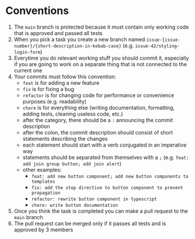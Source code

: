 # Conventions
1. The `main` branch is protected because it must contain only working code that is approved and passed all tests
2. When you pick a task you create a new branch named `issue-{issue-number}/{short-description-in-kebab-case}` (e.g. `issue-42/styling-login-form`)
4. Everytime you do relevant working stuff you should commit it, especially if you are going to work on a separate thing that is not connected to the current one
5. Your commits must follow this convention:
    - `feat` is for adding a new feature
    - `fix` is for fixing a bug
    - `refactor` is for changing code for performance or convenience purposes (e.g. readability)
    - `chore` is for everything else (writing documentation, formatting, adding tests, cleaning useless code, etc.)
    -  after the category, there should be a `:` announcing the commit description
    -  after the colon, the commit description should consist of short statements describing the changes
    -  each statement should start with a verb conjugated in an imperative way
    -  statements should be separated from themselves with a `;` (e.g. `feat: add join group button; add join alert`)
    -  other examples:
        - `feat: add new button component; add new button components to templates`
        - `fix: add the stop directive to button component to prevent propagation`
        - `refactor: rewrite button component in typescript`
        - `chore: write button documentation`
6. Once you think the task is completed you can make a pull request to the `main` branch
7. The pull request can be merged only if it passes all tests and is approved by 3 members

